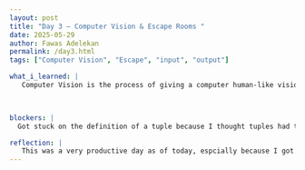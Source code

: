 ```yaml
---
layout: post
title: "Day 3 – Computer Vision & Escape Rooms "
date: 2025-05-29
author: Fawas Adelekan
permalink: /day3.html
tags: ["Computer Vision", "Escape", "input", "output"]

what_i_learned: |
   Computer Vision is the process of giving a computer human-like vision. Their tasks are Image Classifaction, Object Detection, Object Tracking, Image Segmentation. I also learned about the YOLO V8 model as being a part of helping the computer vision. I also played an escape room game which was fun and entertaining. The escape room was very interactive to work on as me and my team completed the task and made significant progress. In the python course we learned about variables, and how and input and output works.

  

blockers: |
  Got stuck on the definition of a tuple because I thought tuples had to have more than one thing ().

reflection: |
   This was a very productive day as of today, espcially because I got to learn something knew and need a refresher as time goes on. My coding anxiety comes from overthinking reading it is one thing actiually doing it is another. I also liked our computer vision course for today gave me something I might want to shift my focus on as I progress as an educated.
---
```

